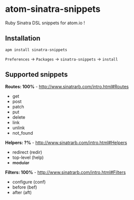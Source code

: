 # atom-sinatra-snippets

Ruby Sinatra DSL snippets for atom.io !


## Installation

```
apm install sinatra-snippets
```

`Preferences` -> `Packages` -> `sinatra-snippets` -> `install`


## Supported snippets


**Routes: 100%** - http://www.sinatrarb.com/intro.html#Routes

* get
* post
* patch
* put
* delete
* link
* unlink
* not_found

**Helpers: ?%** - http://www.sinatrarb.com/intro.html#Helpers

* redirect (redir)
* top-level (help)
* ~~modular~~


**Filters: 100%** - http://www.sinatrarb.com/intro.html#Filters

* configure (conf)
* before (bef)
* after (aft)

